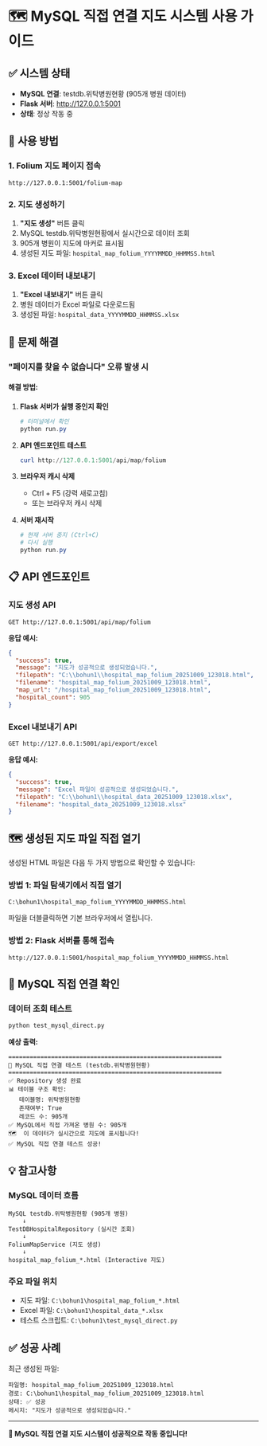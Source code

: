 # 🗺️ MySQL 직접 연결 지도 시스템 사용 가이드

## ✅ 시스템 상태
- **MySQL 연결**: testdb.위탁병원현황 (905개 병원 데이터)
- **Flask 서버**: http://127.0.0.1:5001
- **상태**: 정상 작동 중

## 🚀 사용 방법

### 1. Folium 지도 페이지 접속
```
http://127.0.0.1:5001/folium-map
```

### 2. 지도 생성하기
1. **"지도 생성"** 버튼 클릭
2. MySQL testdb.위탁병원현황에서 실시간으로 데이터 조회
3. 905개 병원이 지도에 마커로 표시됨
4. 생성된 지도 파일: `hospital_map_folium_YYYYMMDD_HHMMSS.html`

### 3. Excel 데이터 내보내기
1. **"Excel 내보내기"** 버튼 클릭
2. 병원 데이터가 Excel 파일로 다운로드됨
3. 생성된 파일: `hospital_data_YYYYMMDD_HHMMSS.xlsx`

## 🔧 문제 해결

### "페이지를 찾을 수 없습니다" 오류 발생 시

#### 해결 방법:
1. **Flask 서버가 실행 중인지 확인**
   ```powershell
   # 터미널에서 확인
   python run.py
   ```

2. **API 엔드포인트 테스트**
   ```powershell
   curl http://127.0.0.1:5001/api/map/folium
   ```

3. **브라우저 캐시 삭제**
   - Ctrl + F5 (강력 새로고침)
   - 또는 브라우저 캐시 삭제

4. **서버 재시작**
   ```powershell
   # 현재 서버 중지 (Ctrl+C)
   # 다시 실행
   python run.py
   ```

## 📋 API 엔드포인트

### 지도 생성 API
```
GET http://127.0.0.1:5001/api/map/folium
```

**응답 예시:**
```json
{
  "success": true,
  "message": "지도가 성공적으로 생성되었습니다.",
  "filepath": "C:\\bohun1\\hospital_map_folium_20251009_123018.html",
  "filename": "hospital_map_folium_20251009_123018.html",
  "map_url": "/hospital_map_folium_20251009_123018.html",
  "hospital_count": 905
}
```

### Excel 내보내기 API
```
GET http://127.0.0.1:5001/api/export/excel
```

**응답 예시:**
```json
{
  "success": true,
  "message": "Excel 파일이 성공적으로 생성되었습니다.",
  "filepath": "C:\\bohun1\\hospital_data_20251009_123018.xlsx",
  "filename": "hospital_data_20251009_123018.xlsx"
}
```

## 🗺️ 생성된 지도 파일 직접 열기

생성된 HTML 파일은 다음 두 가지 방법으로 확인할 수 있습니다:

### 방법 1: 파일 탐색기에서 직접 열기
```
C:\bohun1\hospital_map_folium_YYYYMMDD_HHMMSS.html
```
파일을 더블클릭하면 기본 브라우저에서 열립니다.

### 방법 2: Flask 서버를 통해 접속
```
http://127.0.0.1:5001/hospital_map_folium_YYYYMMDD_HHMMSS.html
```

## 🎯 MySQL 직접 연결 확인

### 데이터 조회 테스트
```python
python test_mysql_direct.py
```

**예상 출력:**
```
============================================================
🏥 MySQL 직접 연결 테스트 (testdb.위탁병원현황)
============================================================
✅ Repository 생성 완료
📊 테이블 구조 확인:
   테이블명: 위탁병원현황
   존재여부: True
   레코드 수: 905개
✅ MySQL에서 직접 가져온 병원 수: 905개
🗺️  이 데이터가 실시간으로 지도에 표시됩니다!
✅ MySQL 직접 연결 테스트 성공!
```

## 💡 참고사항

### MySQL 데이터 흐름
```
MySQL testdb.위탁병원현황 (905개 병원)
    ↓
TestDBHospitalRepository (실시간 조회)
    ↓
FoliumMapService (지도 생성)
    ↓
hospital_map_folium_*.html (Interactive 지도)
```

### 주요 파일 위치
- 지도 파일: `C:\bohun1\hospital_map_folium_*.html`
- Excel 파일: `C:\bohun1\hospital_data_*.xlsx`
- 테스트 스크립트: `C:\bohun1\test_mysql_direct.py`

## ✅ 성공 사례

최근 생성된 파일:
```
파일명: hospital_map_folium_20251009_123018.html
경로: C:\bohun1\hospital_map_folium_20251009_123018.html
상태: ✅ 성공
메시지: "지도가 성공적으로 생성되었습니다."
```

---

**🎉 MySQL 직접 연결 지도 시스템이 성공적으로 작동 중입니다!**
